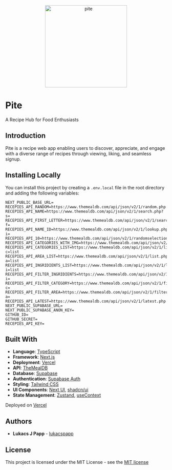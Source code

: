 <div align="center">
  <a href="https://shade.dragi.me">
    <img height="256" alt="pite" src="https://pite.lukacsjpapp.com/android-chrome-192x192.png">
  </a>
</div>

# Pite

A Recipe Hub for Food Enthusiasts

## Introduction

Pite is a recipe web app enabling users to discover, appreciate, and engage with a diverse range of recipes through viewing, liking, and seamless signup.


## Installing Locally

You can install this project by creating a `.env.local` file in the root directory and adding the following variables:

```
NEXT_PUBLIC_BASE_URL=
RECEPIES_API_RANDOM=https://www.themealdb.com/api/json/v2/1/random.php
RECEPIES_API_NAME=https://www.themealdb.com/api/json/v2/1/search.php?s=
RECEPIES_API_FIRST_LETTER=https://www.themealdb.com/api/json/v2/1/search.php?f=
RECEPIES_API_NAME_ID=https://www.themealdb.com/api/json/v2/1/lookup.php?i=
RECEPIES_API_10=https://www.themealdb.com/api/json/v2/1/randomselection.php
RECEPIES_API_CATEGORIES_WITH_IMG=https://www.themealdb.com/api/json/v2/1/categories.php
RECEPIES_API_CATEGORIES_LIST=https://www.themealdb.com/api/json/v2/1/list.php?c=list
RECEPIES_API_AREA_LIST=https://www.themealdb.com/api/json/v2/1/list.php?a=list
RECEPIES_API_INGRIDIENTS_LIST=https://www.themealdb.com/api/json/v2/1/list.php?i=list
RECEPIES_API_FILTER_INGRIDIENTS=https://www.themealdb.com/api/json/v2/1/filter.php?i=
RECEPIES_API_FILTER_CATEGORY=https://www.themealdb.com/api/json/v2/1/filter.php?c=
RECEPIES_API_FILTER_AREA=https://www.themealdb.com/api/json/v2/1/filter.php?a=
RECEPIES_API_LATEST=https://www.themealdb.com/api/json/v2/1/latest.php
NEXT_PUBLIC_SUPABASE_URL=
NEXT_PUBLIC_SUPABASE_ANON_KEY=
GITHUB_ID=
GITHUB_SECRET=
RECEPIES_API_KEY=

```


## Built With

- **Language**: [TypeScript](https://www.typescriptlang.org/)
- **Framework**: [Next.js](https://nextjs.org/)
- **Deployment**: [Vercel](https://vercel.com)
- **API**: [TheMealDB](https://www.themealdb.com/api.php)
- **Database**: [Supabase](https://supabase.io/)
- **Authentication**: [Supabase Auth](https://supabase.io/docs/guides/auth)
- **Styling**: [Tailwind CSS](https://tailwindcss.com/)
- **UI Components**: [Next UI](https://nextui.org/), [shadcn/ui](https://ui.shadcn.com/)
- **State Management**: [Zustand](https://zustanddemo.pmnd.rs/), [useContext](https://react.dev/reference/react/useContext)

Deployed on [Vercel](https://vercel.com/)


## Authors



* **Lukacs J Papp** - [lukacspapp](
  https://github.com/lukacspapp)

## License

This project is licensed under the MIT License - see the [MIT license](https://github.com/lukacspapp/recepies/blob/main/LICENSE)
